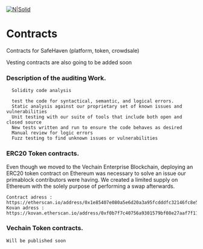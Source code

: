 [![N|Solid](https://safehaven.io/img/logo_color.png)](https://safehaven.io/)

# Contracts
Contracts for SafeHaven (platform, token, crowdsale)

Vesting contracts are also going to be added soon

### Description of the auditing Work.
```
  Solidity code analysis

  test the code for syntactical, semantic, and logical errors.
  Static analysis against our proprietary set of known issues and vulnerabilities
  Unit testing with our suite of tools that include both open and closed source
  New tests written and run to ensure the code behaves as desired
  Manual review for logic errors
  Fuzz testing to find unknown issues or vulnerabilities
```


### ERC20 Token contracts.

Even though we moved to the Vechain Enterprise Blockchain, deploying an ERC20 token contract on Ethereum was necessary to solve an issue our primablock contributors were having. We created a limited supply on Ethereum with the solely purpose of performing a swap afterwards.
```
Contract adress : https://etherscan.io/address/0x1e85407e080a5e6d20a3a95fcdddfc32146fc8e5
Kovan adress : https://kovan.etherscan.io/address/0xf0b7f7c40756a9301579bf08e27aaf7f117945bb
```

### Vechain Token contracts.
```
Will be published soon
```
